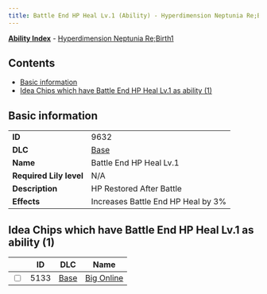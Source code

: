 ```yaml
---
title: Battle End HP Heal Lv.1 (Ability) - Hyperdimension Neptunia Re;Birth1
---
```


[**Ability Index**](/neptunia/rb1/ability/index.html) - [Hyperdimension Neptunia Re;Birth1](/neptunia/rb1)

## Contents

- [Basic information](#basic-information)
- [Idea Chips which have Battle End HP Heal Lv.1 as ability (1)](#idea-chips-which-have-battle-end-hp-heal-lv1-as-ability-1)

## Basic information

|   |   |
| -- | -- |
| **ID** | 9632
**DLC** | [Base](/neptunia/rb1/dlc/1-base.html)
**Name** | Battle End HP Heal Lv.1
**Required Lily level** | N/A
**Description** | HP Restored After Battle
**Effects** | Increases Battle End HP Heal by 3% |


## Idea Chips which have Battle End HP Heal Lv.1 as ability (1)

|    | ID | DLC | Name |
| -- | -- | --- | ---- |
| <input type="checkbox" id="rb1-item-1-5133" class="trackbox" /> | 5133 | [Base](/neptunia/rb1/dlc/1-base.html) | [Big Online](/neptunia/rb1/item/1-5133-big-online.html) |

